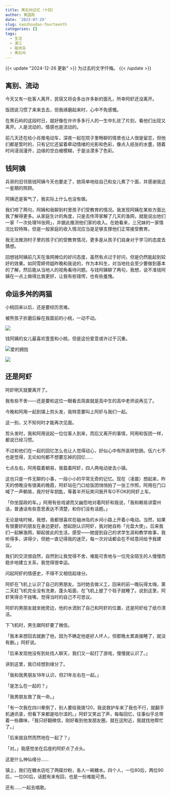 ```yaml
---
title: 黑石屿记忆（十四）
author: 黄国政
date: '2023-07-29'
slug: naozhoudao-fourteenth
categories: []
tags:
  - 生活
  - 湛江
  - 硇洲岛
  - 黑石屿
---
```


{{< update "2024-12-26 更新" >}}
为过去的文字忏悔。
{{< /update >}}

<!--more-->

## 离别、流动

今天又有一批客人离开，民宿又将会多出许多新的面孔，所幸阿虾还没离开。

饭团说习惯了来来去去，但我琢磨起来时，心中不免感慨。

在黑石屿的这段时日，就好像在许许多多行人的一生中扎驻了片刻，看他们出现又离开。人是流动的，情感也是流动的。

前几天还在给小肖推电动车，深夜一起在院子里畅聊的情景也让人很是留恋，但他们都是暂时的，只有记忆还留着牵动情绪的光影和色彩，像点入纸张的水墨，随着时间浸润漫开，边缘的空白被模糊，于是淡漠多了色彩。

## 钱阿姨

兵哥的旧邻居钱阿姨今天也要走了，她简单地给自己和女儿煮了个面，并感谢我这一星期的照顾。

阿姨还是客气了，我实际上什么也没有做。

我们唠了两句，阿姨和我聊到村里孩子们受教育的情况。我发现阿姨在某些方面比我了解得更多。从家庭生计的角度，只是去佟萍家解了几天的渔网，就能说出他们一家「一次处理16张网」，并据此推测他们家的收入。在她看来，三兄妹的一家情况比较特殊，但是一般家庭的收入情况应当是足够支撑他们正常接受教育。

我无法推测村子里的孩子们的受教育情况，更多是从孩子们自身对于学习的态度去猜想。

回想钱阿姨前几天在渔网摊位的好问态度，虽然有点过于好问，但是仍然能起到较好的效果。如同雪婷师姐昨晚和我说的，作为本科生，对当地社会至少要做到基本的了解，然后能从当地人的视角看待问题。与钱阿姨聊了两句，我想，说不准钱阿姨在一点上做得比我更好，让我有些错愕，也有些羞愧。

## 命运多舛的两猫

小桃回来以后，还是要经历苦难。

被熊孩子折磨后躲在我面前的小桃，一动不动。

![](https://cdn.jsdelivr.net/gh/residualsun1/blog-static/images/2023/07/07-29-xiaotao.jpg)

钱阿姨的女儿最喜欢壹壹和小桃，但是这份爱意或许过于沉重。

![爱的拥抱](https://cdn.jsdelivr.net/gh/residualsun1/blog-static/images/2023/07/07-29-kelian-de-yiyi.jpg)

![](https://cdn.jsdelivr.net/gh/residualsun1/blog-static/images/2023/07/07-29-kelian-de-yiyi2.jpg)

## 还是阿虾

阿虾明天就要离开了。

我有些不舍——还是要和这位一眼看去简直就是高中生的高中老师说再见了。

今晚和阿用一起到镇上剪头发，我特意要叫上阿虾与我们一起。

这一别，又不知何时才能再次见面。

剪头发时，我和阿用说起一位位客人到来，而后又离开的事情，阿用和饭团一样，都说已经习惯。

不过和他们在一起的回忆怎么也让人觉得动心，好似心中有所哀转愁肠。伍六七不也是觉得，无论如何都不想要忘掉的回忆……

七点左右，阿用载着朝易，我载着阿虾，四人两电动驶去小镇。

这也只是一件无聊的小事，一段小小的平常无奇的记忆。现在（凌晨）想起来，昨天的傍晚没有很美的晚霞，阿虾站在门口给饭团悄悄拍了一张工作照，阿用在门口喊了一声朝易，我拧好车钥匙，等着半开玩笑问我开车O不OK的阿虾上车。

「你坐国政的车。」阿用有些戏谑而又幽怨地对着阿虾和我说，「我和朝易讲雷州话，普通话有些意思表达不清楚，和你们没有话题。」

无论是啥时候，我想，我都很喜欢在硇洲岛的乡间小路上开着小电动。当然，如果有很要好的朋友在身边更好。想起刚认识阿虾，我对她自称「光盘大使」，后来我们一起解渔网，聊起彼此的生活，感受——她提到自己的求学生涯和教学故事，我听得多，讲得少，但她一直记得我的迷茫，每一次对话都会在不经意间给予我建议。

我们的交流很自然，自然到让我觉得不舍，难能可贵地与一位完全陌生的人慢慢而稳步地建立关系，我觉得很幸运。

问起阿虾的情感史，不得不又相信起缘分。

阿虾在飞机上认识了自己的男朋友。当时她去做义工，回来的前一晚玩得太嗨，第二天赶飞机完全没有洗漱，蓬头垢面，在飞机上披了个毯子就睡了。说到这里，阿虾笑得合不拢嘴，觉得当时的自己不可思议。

阿虾的男朋友就坐她旁边，他的水洒到了自己和阿虾的位置，还是阿虾给了纸巾清洁。

下飞机时，男生跟阿虾要了微信。

「我本来想回去就删了他，因为不确定他是好人坏人，但那晚太累直接睡了，就没有删。」阿虾说。

「后来发现他没有到处找人聊天，我们又一起打了游戏，慢慢就认识了。」

讲到这里，我已经想到缘分了。

「我和我男朋友18年认识，但21年左右在一起。」

「是怎么在一起的？」

「我男朋友救了我一命。」

「有一次我在四川晕倒了，别人要给我拨120，我说救护车来了我也不行，就翻手机通讯录，但看下来都是哈尔滨的。」阿虾又笑出了声，每每回忆，往事似乎总带着一些趣味，「我只好翻微信，刚好看到他发朋友圈，就在这附近，我就找他帮忙了。」

「后来就自然而然地在一起了？」

「对。」我感觉坐在后座的阿虾点了点头。

这是什么神仙缘分……

镇上，我们在糖水店吃了两碟炒粉，各人一碗糖水。四个人，一位80后，两位90后，一位00后，话题有来有回，也是一份难能可贵。

还有……一起去唱歌。
